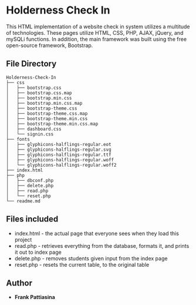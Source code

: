 # Holderness Check In

This HTML implementation of a website check in system utilizes a multitude of technologies. These pages utilize HTML, CSS, PHP, AJAX, jQuery, and mySQLi functions. In addition, the main framework was built using the free open-source framework, Bootstrap.

## File Directory
```
Holderness-Check-In  
├── css  
│   ├── bootstrap.css  
│   ├── bootstrap.css.map  
│   ├── bootstrap.min.css  
│   ├── bootstrap.min.css.map  
│   ├── bootstrap-theme.css  
│   ├── bootstrap-theme.css.map  
│   ├── bootstrap-theme.min.css  
│   ├── bootstrap-theme.min.css.map  
│   ├── dashboard.css  
│   └── signin.css  
├── fonts  
│   ├── glyphicons-halflings-regular.eot  
│   ├── glyphicons-halflings-regular.svg  
│   ├── glyphicons-halflings-regular.ttf  
│   ├── glyphicons-halflings-regular.woff  
│   └── glyphicons-halflings-regular.woff2  
├── index.html  
├── php  
│   ├── dbconf.php  
│   ├── delete.php  
│   ├── read.php  
│   └── reset.php  
└── readme.md  
```

## Files included

* index.html - the actual page that everyone sees when they load this project
* read.php - retrieves everything from the database, formats it, and prints it out to index page
* delete.php - removes students given input from the index page
* reset.php - resets the current table, to the original table

## Author
* **Frank Pattiasina**
